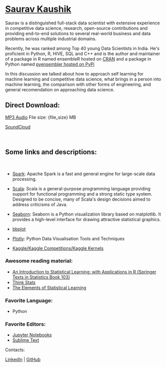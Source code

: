 # [Saurav Kaushik](https://www.linkedin.com/in/saurav-kaushik-660782117/)

Saurav is a distinguished full-stack data scientist with extensive experience in competitive data science, research, open-source contributions and providing end-to-end solutions to several real-world business and data problems across multiple industrial domains.

Recently, he was ranked among Top 40 young Data Scientists in India. He's proficient in Python, R, HIVE, SQL and C++ and is the author and maintainer of a package in R named ensembleR hosted on [CRAN](https://cran.r-project.org/web/packages/ensembleR/index.html) and a package in Python named [pyensembler hosted on PyPi](https://pypi.python.org/pypi/pyensembler/0.1)

In this discussion we talked about how to approach self learning for machine learning and competitive data science,  what brings in a person into machine learning, the comparison with other forms of engineering, and general recomendation on approaching data science.


## Direct Download:

[MP3 Audio](https://flawcode.com/static/audio/12.mp3) File size: {file_size} MB

[SoundCloud](https://soundcloud.com/flawcode)

&nbsp;

## Some links and descriptions:

&nbsp;

- [Spark](https://spark.apache.org/): Apache Spark is a fast and general engine for large-scale data processing. 

- [Scala](https://www.scala-lang.org/): Scala is a general-purpose programming language providing support for functional programming and a strong static type system. Designed to be concise, many of Scala's design decisions aimed to address criticisms of Java.

- [Seaborn](https://seaborn.pydata.org): Seaborn is a Python visualization library based on matplotlib. It provides a high-level interface for drawing attractive statistical graphics.

- [bbplot](https://www.rdocumentation.org/packages/BACA/versions/1.3/topics/BBplot)

- [Plotly](https://plot.ly/): Python Data Visualisation Tools and Techniques

- [Kaggle/Kaggle Competitions/Kaggle Kernels](https://www.kaggle.com/)

### Awesome reading material:

* [An Introduction to Statistical Learning: with Applications in R (Springer Texts in Statistics Book 103)](https://www.amazon.in/dp/B01IBM7790/)
* [Think Stats](http://greenteapress.com/thinkstats/)
* [The Elements of Statistical Learning](https://web.stanford.edu/~hastie/Papers/ESLII.pdf)


### Favorite Language:

* Python

### Favorite Editors:

* [Jupyter Notebooks](http://jupyter.org/)
* [Sublime Text](https://www.sublimetext.com/)

Contacts:

[LinkedIn](https://www.linkedin.com/in/saurav-kaushik-660782117/) | [GitHub](https://github.com/sauravkaushik8)


&nbsp;&nbsp;&nbsp;&nbsp;
